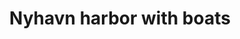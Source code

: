 ---
title: Nyhavn harbor with boats
description: A photo of the Nyhavn harbor with several boats tied up.
details:
    camera: NIKON Zfc
    lens: NIKKOR 28mm f2.8 SE
    f-stop: 6.3
    shutter speed: 1/4000
    mode: Apeture priority
    captured: 2024-09-16
---
